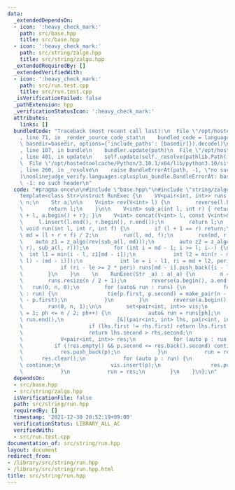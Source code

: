 ```yaml
---
data:
  _extendedDependsOn:
  - icon: ':heavy_check_mark:'
    path: src/base.hpp
    title: src/base.hpp
  - icon: ':heavy_check_mark:'
    path: src/string/zalgo.hpp
    title: src/string/zalgo.hpp
  _extendedRequiredBy: []
  _extendedVerifiedWith:
  - icon: ':heavy_check_mark:'
    path: src/run.test.cpp
    title: src/run.test.cpp
  _isVerificationFailed: false
  _pathExtension: hpp
  _verificationStatusIcon: ':heavy_check_mark:'
  attributes:
    links: []
  bundledCode: "Traceback (most recent call last):\n  File \"/opt/hostedtoolcache/Python/3.10.1/x64/lib/python3.10/site-packages/onlinejudge_verify/documentation/build.py\"\
    , line 71, in _render_source_code_stat\n    bundled_code = language.bundle(stat.path,\
    \ basedir=basedir, options={'include_paths': [basedir]}).decode()\n  File \"/opt/hostedtoolcache/Python/3.10.1/x64/lib/python3.10/site-packages/onlinejudge_verify/languages/cplusplus.py\"\
    , line 187, in bundle\n    bundler.update(path)\n  File \"/opt/hostedtoolcache/Python/3.10.1/x64/lib/python3.10/site-packages/onlinejudge_verify/languages/cplusplus_bundle.py\"\
    , line 401, in update\n    self.update(self._resolve(pathlib.Path(included), included_from=path))\n\
    \  File \"/opt/hostedtoolcache/Python/3.10.1/x64/lib/python3.10/site-packages/onlinejudge_verify/languages/cplusplus_bundle.py\"\
    , line 260, in _resolve\n    raise BundleErrorAt(path, -1, \"no such header\"\
    )\nonlinejudge_verify.languages.cplusplus_bundle.BundleErrorAt: base.hpp: line\
    \ -1: no such header\n"
  code: "#pragma once\n\n#include \"base.hpp\"\n#include \"string/zalgo.hpp\"\n\n\
    template<class Str>\nstruct RunExec {\n    VV<pair<int, int>> runs;\n\n    int\
    \ n;\n    Str a;\n\n    V<int> rev(V<int> l) {\n        reverse(l.begin(), l.end());\n\
    \        return l;\n    }\n\n    V<int> sub_a(int l, int r) { return {a.begin()\
    \ + l, a.begin() + r}; }\n    V<int> concat(V<int> l, const V<int>& r) {\n   \
    \     l.insert(l.end(), r.begin(), r.end());\n        return l;\n    }\n\n   \
    \ void run(int l, int r, int f) {\n        if (l + 1 == r) return;\n        int\
    \ md = (l + r + f) / 2;\n        run(l, md, f);\n        run(md, r, f);\n    \
    \    auto z1 = z_algo(rev(sub_a(l, md)));\n        auto z2 = z_algo(concat(sub_a(md,\
    \ r), sub_a(l, r)));\n        for (int i = md - 1; i >= l; i--) {\n          \
    \  int l1 = min(i - l, z1[md - i]);\n            int l2 = min(r - md, z2[(r -\
    \ l) - (md - i)]);\n            int le = i - l1, ri = md + l2, peri = md - i;\n\
    \            if (ri - le >= 2 * peri) runs[md - i].push_back({i - l1, md + l2});\n\
    \        }\n    }\n    \n    RunExec(Str _a) : a(_a) {\n        n = int(a.size());\n\
    \        runs.resize(n / 2 + 1);\n        reverse(a.begin(), a.end());\n     \
    \   run(0, n, 0);\n        for (auto& run : runs) {\n            for (auto& p\
    \ : run) {\n                tie(p.first, p.second) = make_pair(n - p.second, n\
    \ - p.first);\n            }\n        }\n        reverse(a.begin(), a.end());\n\
    \        run(0, n, 1);\n\n        set<pair<int, int>> vis;\n        for (int ph\
    \ = 1; ph <= n / 2; ph++) {\n            auto& run = runs[ph];\n            sort(run.begin(),\
    \ run.end(),\n                 [&](pair<int, int> lhs, pair<int, int> rhs) {\n\
    \                     if (lhs.first != rhs.first) return lhs.first < rhs.first;\n\
    \                     return lhs.second > rhs.second;\n                 });\n\
    \            V<pair<int, int>> res;\n            for (auto p : run) {\n      \
    \          if (!res.empty() && p.second <= res.back().second) continue;\n    \
    \            res.push_back(p);\n            }\n            run = res;\n      \
    \      res.clear();\n            for (auto p : run) {\n                if (vis.count(p))\
    \ continue;\n                vis.insert(p);\n                res.push_back(p);\n\
    \            }\n            run = res;\n        }\n    }\n};\n"
  dependsOn:
  - src/base.hpp
  - src/string/zalgo.hpp
  isVerificationFile: false
  path: src/string/run.hpp
  requiredBy: []
  timestamp: '2021-12-30 20:52:19+09:00'
  verificationStatus: LIBRARY_ALL_AC
  verifiedWith:
  - src/run.test.cpp
documentation_of: src/string/run.hpp
layout: document
redirect_from:
- /library/src/string/run.hpp
- /library/src/string/run.hpp.html
title: src/string/run.hpp
---
```

